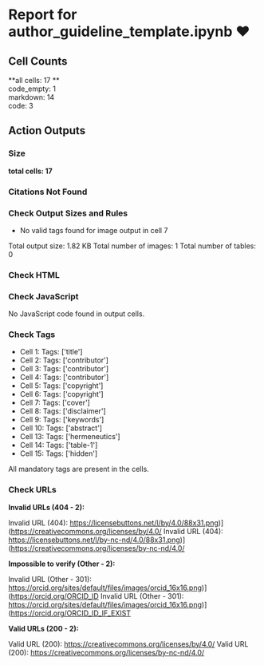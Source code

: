 # Report for author_guideline_template.ipynb ❤ 

## Cell Counts   
**all cells: 17 **  
code_empty: 1   
markdown: 14   
code: 3   

## Action Outputs

### Size
**total cells: 17**

### Citations Not Found


### Check Output Sizes and Rules
  - No valid tags found for image output in cell 7

Total output size: 1.82 KB
Total number of images: 1
Total number of tables: 0

### Check HTML


### Check JavaScript
No JavaScript code found in output cells.


### Check Tags
- Cell 1: Tags: ['title']
- Cell 2: Tags: ['contributor']
- Cell 3: Tags: ['contributor']
- Cell 4: Tags: ['contributor']
- Cell 5: Tags: ['copyright']
- Cell 6: Tags: ['copyright']
- Cell 7: Tags: ['cover']
- Cell 8: Tags: ['disclaimer']
- Cell 9: Tags: ['keywords']
- Cell 10: Tags: ['abstract']
- Cell 13: Tags: ['hermeneutics']
- Cell 14: Tags: ['table-1']
- Cell 15: Tags: ['hidden']

All mandatory tags are present in the cells.


### Check URLs

**Invalid URLs (404 - 2):**

Invalid URL (404): https://licensebuttons.net/l/by/4.0/88x31.png)](https://creativecommons.org/licenses/by/4.0/
Invalid URL (404): https://licensebuttons.net/l/by-nc-nd/4.0/88x31.png)](https://creativecommons.org/licenses/by-nc-nd/4.0/

**Impossible to verify (Other - 2):**

Invalid URL (Other - 301): https://orcid.org/sites/default/files/images/orcid_16x16.png)](https://orcid.org/ORCID_ID
Invalid URL (Other - 301): https://orcid.org/sites/default/files/images/orcid_16x16.png)](https://orcid.org/ORCID_ID_IF_EXIST

**Valid URLs (200 - 2):**

Valid URL (200): https://creativecommons.org/licenses/by/4.0/
Valid URL (200): https://creativecommons.org/licenses/by-nc-nd/4.0/


